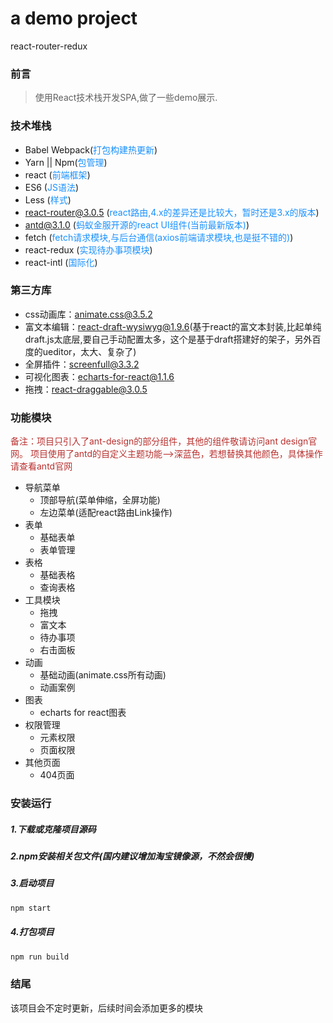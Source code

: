 # a demo project
react-router-redux

### 前言
> 使用React技术栈开发SPA,做了一些demo展示.

### 技术堆栈
- Babel Webpack(<span style="color: #1890ff;">打包构建热更新</span>) 
- Yarn || Npm(<span style="color: #1890ff;">包管理</span>) 
- react (<span style="color: #1890ff;">前端框架</span>) 
- ES6 (<span style="color: #1890ff;">JS语法</span>) 
- Less (<span style="color: #1890ff;">样式</span>) 
- react-router@3.0.5 (<span style="color: #1890ff;">react路由,4.x的差异还是比较大，暂时还是3.x的版本</span>)
- antd@3.1.0 (<span style="color: #1890ff;">蚂蚁金服开源的react UI组件(当前最新版本)</span>)
- fetch (<span style="color: #1890ff;">fetch请求模块,与后台通信(axios前端请求模块,也是挺不错的)</span>)
- react-redux (<span style="color: #1890ff;">实现待办事项模块</span>)
- react-intl (<span style="color: #1890ff;">国际化</span>)

### 第三方库
- css动画库：animate.css@3.5.2
- 富文本编辑：react-draft-wysiwyg@1.9.6(基于react的富文本封装,比起单纯draft.js太底层,要自己手动配置太多，这个是基于draft搭建好的架子，另外百度的ueditor，太大、复杂了)
- 全屏插件：screenfull@3.3.2
- 可视化图表：echarts-for-react@1.1.6
- 拖拽：react-draggable@3.0.5

### 功能模块
<span style="color: rgb(184,49,47);">备注：项目只引入了ant-design的部分组件，其他的组件敬请访问ant design官网。</span>
<span style="color: rgb(184,49,47);">项目使用了antd的自定义主题功能-->深蓝色，若想替换其他颜色，具体操作请查看antd官网</span>

- 导航菜单
    - 顶部导航(菜单伸缩，全屏功能)
    - 左边菜单(适配react路由Link操作)
- 表单
    - 基础表单 
    - 表单管理
- 表格
    - 基础表格 
    - 查询表格
- 工具模块
    - 拖拽
    - 富文本
    - 待办事项
    - 右击面板
- 动画
    - 基础动画(animate.css所有动画)
    - 动画案例
- 图表
    - echarts for react图表 
- 权限管理
    - 元素权限
    - 页面权限
- 其他页面
    - 404页面

 
### 安装运行
##### 1.下载或克隆项目源码
##### 2.npm安装相关包文件(国内建议增加淘宝镜像源，不然会很慢)
##### 3.启动项目
```js
npm start
```
##### 4.打包项目
```js
npm run build
```

### 结尾
该项目会不定时更新，后续时间会添加更多的模块